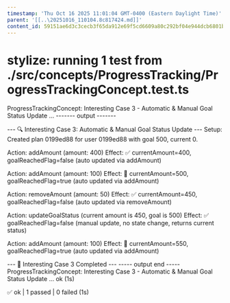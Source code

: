 ```yaml
---
timestamp: 'Thu Oct 16 2025 11:01:04 GMT-0400 (Eastern Daylight Time)'
parent: '[[..\20251016_110104.8c817424.md]]'
content_id: 59151ae6d3c3cecb3f65da912e69f5cd6609a80c292bf04e944dcb6801b81e85
---
```


# stylize: running 1 test from ./src/concepts/ProgressTracking/ProgressTrackingConcept.test.ts

ProgressTrackingConcept: Interesting Case 3 - Automatic & Manual Goal Status Update ...
\------- output -------

\--- 🔍 Interesting Case 3: Automatic & Manual Goal Status Update ---
Setup: Created plan 0199ed88 for user 0199ed88 with goal 500, current 0.

Action: addAmount (amount: 400)
Effect: ✅ currentAmount=400, goalReachedFlag=false (auto updated via addAmount)

Action: addAmount (amount: 100)
Effect: 🎉 currentAmount=500, goalReachedFlag=true (auto updated via addAmount)

Action: removeAmount (amount: 50)
Effect: ✅ currentAmount=450, goalReachedFlag=false (auto updated via removeAmount)

Action: updateGoalStatus (current amount is 450, goal is 500)
Effect: ✅ goalReachedFlag=false (manual update, no state change, returns current status)

Action: addAmount (amount: 100)
Effect: 🎉 currentAmount=550, goalReachedFlag=true (auto updated via addAmount)

\--- 🎉 Interesting Case 3 Completed ---
\----- output end -----
ProgressTrackingConcept: Interesting Case 3 - Automatic & Manual Goal Status Update ... ok (1s)

✅ ok | 1 passed | 0 failed (1s)
